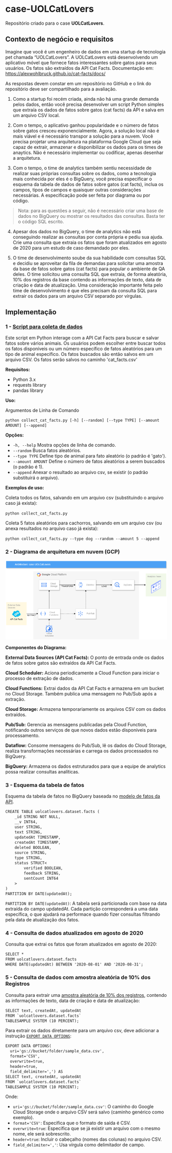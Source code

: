 # case-UOLCatLovers

Repositório criado para o case **UOLCatLovers**.


## Contexto de negócio e requisitos

Imagine que você é um engenheiro de dados em uma startup de tecnologia pet chamada “UOLCatLovers”. A UOLCatLovers está desenvolvendo um aplicativo móvel que fornece fatos interessantes sobre gatos para seus usuários. Os fatos são extraídos da API Cat Facts.
Documentação em: https://alexwohlbruck.github.io/cat-facts/docs/

As respostas devem constar em um repositório no GitHub e o link do repositório deve ser compartilhado para a avaliação.
 
1. Como a startup foi recém criada, ainda não há uma grande demanda pelos dados, então você precisa desenvolver um script Python simples que extraía os dados de fatos sobre gatos (cat facts) da API e salva em um arquivo CSV local.
 
2. Com o tempo, o aplicativo ganhou popularidade e o número de fatos sobre gatos cresceu exponencialmente. Agora, a solução local não é mais viável e é necessário transpor a solução para a nuvem. Você precisa projetar uma arquitetura na plataforma Google Cloud que seja capaz de extrair, armazenar e disponibilizar os dados para os times de anaytics. Não é necessário implementar ou codificar, apenas desenhar a arquitetura.
 
3. Com o tempo, o time de analytics também sentiu necessidade de realizar suas próprias consultas sobre os dados, como a tecnologia mais conhecida por eles é o BigQuery, você precisa especificar o esquema da tabela de dados de fatos sobre gatos (cat facts), inclua os campos, tipos de campos e quaisquer outras considerações necessárias. A especificação pode ser feita por diagrama ou por código.
 
> Nota: para as questões a seguir, não é necessário criar uma base de dados no BigQuery ou mostrar os resultados das consultas. Basta ter o código SQL escrito.
 
4. Apesar dos dados no BigQuery, o time de analytics não está conseguindo realizar as consultas por conta própria e pediu sua ajuda. Crie uma consulta que extraia os fatos que foram atualizados em agosto de 2020 para um estudo de caso demandado por eles.
 
5. O time de desenvolvimento soube da sua habilidade com consultas SQL e decidiu se aproveitar da fila de demandas para solicitar uma amostra da base de fatos sobre gatos (cat facts) para popular o ambiente de QA deles. O time solicitou uma consulta SQL que extraia, de forma aleatória, 10% dos registros da base contendo as informações de texto, data de criação e data de atualização. Uma consideração importante feita pelo time de desenvolvimento é que eles precisam da consulta SQL para extrair os dados para um arquivo CSV separado por vírgulas.

## Implementação

### 1 - [Script para coleta de dados](crawler/collect_cat_facts.py)

Este script em Python interage com a API Cat Facts para buscar e salvar fatos sobre vários animais. Os usuários podem escolher entre buscar todos os fatos disponíveis ou um número específico de fatos aleatórios para um tipo de animal específico. Os fatos buscados são então salvos em um arquivo CSV.
Os fatos serão salvos no caminho 'cat_facts.csv'

**Requisitos:**

- Python 3.x
- requests library
- pandas library

**Uso:**

Argumentos de Linha de Comando

```
python collect_cat_facts.py [-h] [--random] [--type TYPE] [--amount AMOUNT] [--append]
```

**Opções:**

- `-h, --help`       Mostra opções de linha de comando.
- `--random`         Busca fatos aleatórios.
- `--type TYPE`      Define tipo de animal para fato aleatório (o padrão é 'gato').
- `--amount AMOUNT`  Define o número de fatos aleatórios a serem buscados (o padrão é 1).
- `--append`         Anexar o resultado ao arquivo csv, se existir (o padrão substituirá o arquivo).

**Exemplos de uso:**

Coleta todos os fatos, salvando em um arquivo csv (substituindo o arquivo caso já exista):

`python collect_cat_facts.py`

Coleta 5 fatos aleatórios para cachorros, salvando em um arquivo csv (ou anexa resultados no arquivo caso já exista):

`python collect_cat_facts.py --type dog --random --amount 5 --append`

### 2 - Diagrama de arquitetura em nuvem (GCP)

![Architecture_UOLCatLovers.png](Architecture_UOLCatLovers.png)

**Componentes do Diagrama:**

**External Data Sources (API Cat Facts):**
O ponto de entrada onde os dados de fatos sobre gatos são extraídos da API Cat Facts.

**Cloud Scheduler:**
Aciona periodicamente a Cloud Function para iniciar o processo de extração de dados.

**Cloud Functions:**
Extrai dados da API Cat Facts e armazena em um bucket no Cloud Storage. Também publica uma mensagem no Pub/Sub após a extração.

**Cloud Storage:**
Armazena temporariamente os arquivos CSV com os dados extraídos.

**Pub/Sub:**
Gerencia as mensagens publicadas pela Cloud Function, notificando outros serviços de que novos dados estão disponíveis para processamento.

**Dataflow:**
Consome mensagens do Pub/Sub, lê os dados do Cloud Storage, realiza transformações necessárias e carrega os dados processados no BigQuery.

**BigQuery:**
Armazena os dados estruturados para que a equipe de analytics possa realizar consultas analíticas.

### 3 - Esquema da tabela de fatos

Esquema da tabela de fatos no BigQuery baseada no [modelo de fatos da API](https://alexwohlbruck.github.io/cat-facts/docs/models/fact.html).

```
CREATE TABLE uolcatlovers.dataset.facts (
    _id STRING NOT NULL,
    __v INT64,
    user STRING,
    text STRING,
    updatedAt TIMESTAMP,
    createdAt TIMESTAMP,
    deleted BOOLEAN,
    source STRING,
    type STRING,
    status STRUCT<
        verified BOOLEAN,
        feedback STRING,
        sentCount INT64
    >
)
PARTITION BY DATE(updatedAt);
```

`PARTITION BY DATE(updatedAt)`: A tabela será particionada com base na data extraída do campo updatedAt. Cada partição corresponderá a uma data específica, o que ajudará na performace quando fizer consultas filtrando pela data de atualização dos fatos.

### 4 - Consulta de dados atualizados em agosto de 2020

Consulta que extrai os fatos que foram atualizados em agosto de 2020:

```
SELECT *
FROM uolcatlovers.dataset.facts
WHERE DATE(updatedAt) BETWEEN '2020-08-01' AND '2020-08-31';
```

### 5 - Consulta de dados com amostra aleatória de 10% dos Registros

Consulta para extrair uma [amostra aleatória de 10% dos registros](https://cloud.google.com/bigquery/docs/reference/standard-sql/query-syntax#tablesample_operator), contendo as informações de texto, data de criação e data de atualização:

```
SELECT text, createdAt, updatedAt
FROM `uolcatlovers.dataset.facts`
TABLESAMPLE SYSTEM (10 PERCENT);
```

Para extrair os dados diretamente para um arquivo csv, deve adicionar a instrução [`EXPORT DATA OPTIONS`](https://cloud.google.com/bigquery/docs/reference/standard-sql/other-statements#export_data_statement):

```
EXPORT DATA OPTIONS(
  uri='gs://bucket/folder/sample_data.csv',
  format='CSV',
  overwrite=true,
  header=true,
  field_delimiter=',') AS
SELECT text, createdAt, updatedAt
FROM `uolcatlovers.dataset.facts`
TABLESAMPLE SYSTEM (10 PERCENT);
```

Onde:

- `uri='gs://bucket/folder/sample_data.csv'`: O caminho do Google Cloud Storage onde o arquivo CSV será salvo (caminho genérico como exemplo).
- `format='CSV'`: Especifica que o formato de saída é CSV.
- `overwrite=true`: Especifica que se já existir um arquivo com o mesmo nome, ele será sobrescrito.
- `header=true`: Incluir o cabeçalho (nomes das colunas) no arquivo CSV.
- `field_delimiter=','`: Usa vírgula como delimitador de campo.